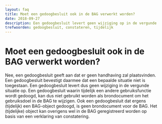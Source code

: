 ```yaml
---
layout: faq
title: Moet een gedoogbesluit ook in de BAG verwerkt worden?
date: 2018-09-27
description: Een gedoogbesluit levert geen wijziging op in de vergunde situatie en kan niet gebruikt worden als brondocument voor de BAG. Een gedoogbesluit hoeft dus niet in de BAG verwerkt te worden.
trefwoorden: gedoogbesluit, constateren, tijdelijk
---
```


# Moet een gedoogbesluit ook in de BAG verwerkt worden?

Nee, een gedoogbesluit geeft aan dat er geen handhaving zal plaatsvinden. Een gedoogbesluit bevestigt daarmee dat een bepaalde situatie niet is toegestaan. Een gedoogbesluit levert dus geen wijziging in de vergunde situatie op. Een gedoogbesluit waarin tijdelijk een andere gebruiksfunctie wordt gedoogd, kan dus niet gebruikt worden als brondocument om het gebruiksdoel in de BAG te wijzigen. Ook een gedoogbesluit dat ergens (tijdelijk) een BAG-object gedoogd, is geen brondocument voor de BAG. Het (tijdelijke) object kan overigens wel in de BAG geregistreerd worden op basis van een verklaring van constatering.
